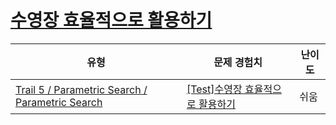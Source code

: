 # [수영장 효율적으로 활용하기](https://www.codetree.ai/trails/complete/curated-cards/test-use-the-swimming-pool-efficiently)

|유형|문제 경험치|난이도|
|---|---|---|
|[Trail 5 / Parametric Search / Parametric Search](https://www.codetree.ai/trail-info/intermediate-mid/)|[[Test]수영장 효율적으로 활용하기](https://www.codetree.ai/trails/complete/curated-cards/test-use-the-swimming-pool-efficiently/)|쉬움|

